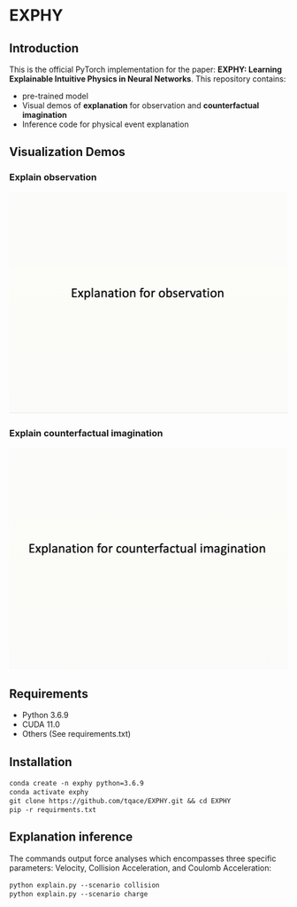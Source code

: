 # EXPHY

## Introduction
This is the official PyTorch implementation for the paper: **EXPHY: Learning Explainable Intuitive Physics in Neural Networks**. This repository contains:
- pre-trained model
- Visual demos of **explanation** for observation and **counterfactual imagination**
- Inference code for physical event explanation

## Visualization Demos
### Explain observation
<!Observation| Reconstruction | Counterfactual 1 | Counterfactual 2
:--------------------------------------------------:|:--------------------------------------------------: |:--------------------------------------------------: |:--------------------------------------------------: 
![image](results/collision/observation.gif)  |  ![image](results/collision/explain.gif) | ![image](results/collision/counterfactual_1.gif) | ![image](results/collision/counterfactual_2.gif) 
|| |
![image](results/charge/observation.gif)  |  ![image](results/charge/explain.gif) | ![image](results/charge/counterfactual_1.gif) | ![image](results/charge/counterfactual_2.gif)>
![image](demo/col_explain.gif)
### Explain counterfactual imagination
![image](demo/col_counterfactual.gif)

## Requirements
- Python 3.6.9
- CUDA 11.0
- Others (See requirements.txt)
  
## Installation 
```
conda create -n exphy python=3.6.9
conda activate exphy
git clone https://github.com/tqace/EXPHY.git && cd EXPHY
pip -r requirments.txt
```
## Explanation inference
The commands output force analyses which encompasses three specific parameters: Velocity, Collision Acceleration, and Coulomb Acceleration:
```
python explain.py --scenario collision
python explain.py --scenario charge
```

